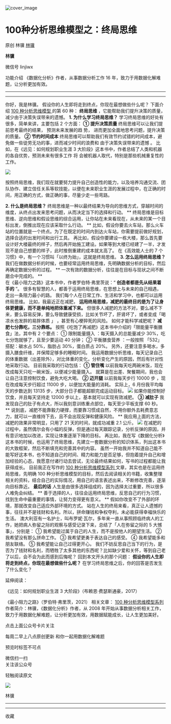 ![cover_image](https://mmbiz.qpic.cn/mmbiz_jpg/giaycic3UNwo1dbFU5iaawVDrp7kviaLGNSgDsYOviak2PJQWwwURibicyKedo6FyBKFq3MFGgOsUDcYiay8DzXg9PzTbg/0?wx_fmt=jpeg)

#  100种分析思维模型之：终局思维

原创  林骥  [ 林骥 ](javascript:void\(0\);)

**林骥**

微信号  linjiwx

功能介绍  《数据化分析》作者，从事数据分析工作 16 年，致力于用数据化解难题，让分析更加有效。

__ __

__ _ _ _ _

你好，我是林骥。  假设你的人生即将走到终点，你现在最想做些什么呢？  下面介绍  [ 100 种分析思维模型
](https://mp.weixin.qq.com/mp/appmsgalbum?__biz=MzA4ODE2OTIxMw==&action=getalbum&album_id=1701638273011351554#wechat_redirect)
的第 60 种： **终局思维** ，它能帮助我们提升决策的质量，减少由于决策失误带来的遗憾。  **1\. 为什么学习终局思维？**
学习终局思维的好处有很多，简单来讲，主要包括 2 个方面：  **① 提升决策质量** 终局思维可以让我们提前思考最终的结果，  预测未来发展的趋  势，
进而更加全面地思考问题，提升决策的质量。  **② 节约时间成本**
终局思维可以帮助我们有效节约试错的时间成本，避免做一些徒劳无功的事，进而减少时间的浪费和  由于决策失误带来的遗憾  。  比如，在《远见：如何规划职业生涯
3 大阶段》这本书中，作者总结了人类和机器的各自优势，预测未来有很多工作  将  会被机器人取代，特别是那些机械重复性的工作。

![](https://mmbiz.qpic.cn/mmbiz_jpg/giaycic3UNwo1dbFU5iaawVDrp7kviaLGNSgFBHhg5g0xpnKXUme00GYL4pCVhOfUIaKbJV6lMvfED2UZ2cwMMbLnA/640?wx_fmt=jpeg)

按照终局思维，我们现在就要努力提升自己创造性的能力，以及培养沟通交流、团队协作、建立信任关系等软技能，以便在未来职业生涯的发展过程中，在正确的时间，用正确的方式，做正确的事，尽量少走一些弯路。

**2\. 什么是终局思维？** 终局思维是一种以最终结果为导向的思维方式，穿越时间的维度，从终点出发来思考问题，从而决定当下的选择和行动。  **
终局思维是目标思维、逆向思维和假设思维的综合运用，让你站在未来看现在，从未来的某一个目标出发，倒推出现在应该采取什么行动。  **
比如，假设你要去火车站，那么火车站的位置就是一个终点。为了在既定的时间内到达火车站，你需要提前做好规划，选择合适的出发时间和出行工具。
再比如，假设你要建设一栋大楼，那么首先要设计好大楼最终的样子，然后再开始施工建设。如果等到大楼已经建了一半，才发现不是自己想要的样子，此时推倒重建的成本就太高了。
在《高效能人士的 7 个习惯》中，有一个习惯叫「以终为始」，这就是终局思维。  **3\. 怎么运用终局思维？**
我们在做数据分析的时候，也要经常运用终局思维，先明确数据分析的目标，然后再确定数据分析的过程。  **
一次有效的数据分析，往往是在目标与现状之间不断磨合中完成的。  **  
在《最小阻力之路》这本书中，作者罗伯特·弗里茨说：“ **创造者都是先从结果着手的** ”。
很多有智慧的人，都善于运用终局思维，在思想上与未来的自己相遇，走出一条阻力最小的路。  我们每个人在日常工作、生活和学习中，也都可以运用终局思维。
比如，我最近正在减肥， **运用终局思维，减肥的最终目的是为了让身体更健康，而不是单纯地把体重减下来。**
但很多人减肥的方法不对，要么减不下来，要么容易反弹，要么导致健康受损，比如关节坏了，肝肾坏了，或者变成「喝凉水也发胖的易胖体质  」
，甚至有心梗猝死的风险。  如何才能科学减肥呢？  **减肥七分靠吃，三分靠练。** 按照《吃饱了再减肥》这本书中介绍的「限能量平衡膳食」法，其中有 2
个要点：  ①  限制能量摄入  ：每天摄入的总能量减少 30%，吃七分饱就够了，且至少要运动 40 分钟；  ②  平衡膳食营养  ：一般按照 「532」
搭配：碳水占 50%，脂肪占 30%，蛋白质占 20%。  另外，还要注意多喝水，多摄入膳食纤维，并保障足够多的睡眠时间。
我运用数据分析思维，每天记录自己的体重数据（出差除外），对比体重的变化，分析变化产生的原因，然后有针对性地采取行动。  目前我采取的行动包括：  **①
管住嘴** 以前我每天吃两碗米饭，现在改成每天只吃一碗米饭，以便减少能量摄入。  就算是在出差、聚餐期间，我也会让自己注意控制饮食，避免大吃大喝。  **②
迈开腿** 以前我每天步行 10000 步 ，现在改成每天步行超过 11000 步，以便加大能量的消耗。  实际上，6 月份我平均每天的步数达到 13135
步，大部分日子都能超额完成运动目标。
![](https://mmbiz.qpic.cn/mmbiz_jpg/giaycic3UNwo1dbFU5iaawVDrp7kviaLGNSgIdPdzv9Er7npeLKqN9Z8kFMBiad9D8fUQY6g0E7tOR9xc7FdCjbTj3w/640?wx_fmt=jpeg)
如果你能控制好饮食，并且每天坚持走 12000 步以上，基本就可以实现有效减肥。  **③ 减肚子**
我发现自己的肚子有点大，所以我刻意训练重点部位，每天至少平板支撑 60 秒。  **
说到底，减肥不能靠毅力硬撑，而要靠习惯成自然，不用你额外去耗费意志力，就可以一直维持下去，且不会出现反弹和健康风险。  **
我应用上面的方法，减肥的效果非常明显，只用了 21 天的时间，就成功减重 2.1 公斤。
![](https://mmbiz.qpic.cn/mmbiz_png/giaycic3UNwo1dbFU5iaawVDrp7kviaLGNSgwniciavh8tbIl62opzgHfwTh8shJ3d6tHQR1NWP1icstpjnLWaZFYlianA/640?wx_fmt=png)
在减肥的过程中，虽然偶尔会有小幅的反弹，但是通过每天跟踪记录，分析反弹的原因，并有意识地加以改进，实现让体重逐渐下降的目标。
再比如，我在写《数据化分析》这本书的时候，也运用了终局思维，先建立一套数据分析的知识体系，列出这本书的大致框架，然后不断填充和完善其中的内容。
虽然一开始我并不知道自己能不能写好这本书，也不知道自己的时间、精力和能力是否足够，但抱着提升自己和增加经验的心态，我愿意付诸行动去尝试，无论最终结果如何，写书的过程都能让我获得成长。
目前我正在写作的  [ 100 种分析思维模型系列
](https://mp.weixin.qq.com/mp/appmsgalbum?__biz=MzA4ODE2OTIxMw==&action=getalbum&album_id=1701638273011351554#wechat_redirect)
文章，其实也是在运用终局思维，先明确 100
种分析思维模型的目标，然后去阅读相关的书籍，收集整理相关的资料，结合自己的实际情况，用自己的语言表述出来，不断修改完善，逐渐向目标靠近。  **最后的话**
人生是由很多选择组成的，因为选择太过重要，所以很多人难免会纠结。  **
善于选择的人，往往会运用终局思维，反思自己的行为习惯，找到生命中最重要的事情，让努力变得更有意义。  **
假如你改变不了外部的环境，那就改变自己适应外部环境的方式。
站在人生的终局来看，真正让人遗憾的事，往往并不是钱财和名利。所以，拼命赚钱和争权夺利，未必能获得幸福快乐的生活。
澳大利亚有一名护士，叫布罗妮·瓦尔，多年来一直从事照顾临终病人的工作，她把病人弥留之际的观察与感受记录下来，总结了「人在弥留之际的 5 大憾事」，分别是：
① 我希望能过属于自己的人生，而不是按他人的期望生活。  ② 我希望没有那么拼命工作。  ③ 我希望更勇于表达自己的感受。  ④ 我希望能多和朋友联络。
⑤ 我希望能让自己过得更开心。
我们不妨反思自己当下的行为，是否为了钱财和名利，而牺牲了太多其他的东西呢？比如缺少爱和关怀，等到自己老了以后，会不会为此而感到后悔呢？
回到本文开头的那个问题： **假设你的人生即将走到终点，你现在最想做些什么呢？** 在学习终局思维之后，你的回答是否发生了什么变化？

延伸阅读：

《远见：如何规划职业生涯 3 大阶段》（布赖恩·费瑟斯通豪，2017）

《最小阻力之路》（罗伯特·弗里茨，2021）  相关文章：  [ 100 种分析思维模型系列
](https://mp.weixin.qq.com/mp/appmsgalbum?__biz=MzA4ODE2OTIxMw==&action=getalbum&album_id=1701638273011351554#wechat_redirect)
作者简介：林骥，《数据化分析》作者，从 2008 年开始从事数据分析相关工作，致力于用数据化解难题，让分析更加有效，用数据赋能成长，让人生更加美好。

点击上面公众号卡片关注

每周二早上八点原创更新  和你一起用数据化解难题

预览时标签不可点

微信扫一扫  
关注该公众号



轻触阅读原文

![](http://mmbiz.qpic.cn/mmbiz_png/giaycic3UNwo3rBmMJ1emiaHxRCj3Om1wuZZCsgHvFSR3sVQrPsicIlRiaGUicJD8KCZibrmu0FzGBc6aBzfBz3HLIeDA/0?wx_fmt=png)

林骥







****



****



  收藏

